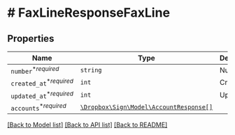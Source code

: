 # # FaxLineResponseFaxLine



## Properties

Name | Type | Description | Notes
------------ | ------------- | ------------- | -------------
| `number`<sup>*_required_</sup> | ```string``` |  Number  |  |
| `created_at`<sup>*_required_</sup> | ```int``` |  Created at  |  |
| `updated_at`<sup>*_required_</sup> | ```int``` |  Updated at  |  |
| `accounts`<sup>*_required_</sup> | [```\Dropbox\Sign\Model\AccountResponse[]```](AccountResponse.md) |    |  |

[[Back to Model list]](../../README.md#models) [[Back to API list]](../../README.md#endpoints) [[Back to README]](../../README.md)
